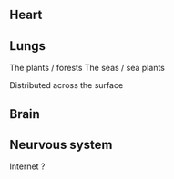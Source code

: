 ## Heart

## Lungs

The plants / forests
The seas / sea plants

Distributed across the surface

## Brain

## Neurvous system

Internet ?
